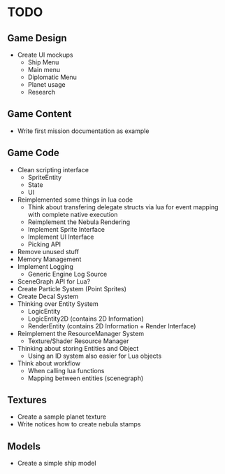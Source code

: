 # TODO

## Game Design

* Create UI mockups
	- Ship Menu
	- Main menu
	- Diplomatic Menu
	- Planet usage
	- Research
	
## Game Content

* Write first mission documentation as example

## Game Code

* Clean scripting interface
	- SpriteEntity
	- State
	- UI
* Reimplemented some things in lua code
	- Think about transfering delegate structs via lua for event mapping with complete native execution
	- Reimplement the Nebula Rendering
	- Implement Sprite Interface
	- Implement UI Interface
	- Picking API
* Remove unused stuff
* Memory Management
* Implement Logging
	- Generic Engine Log Source
* SceneGraph API for Lua?
* Create Particle System (Point Sprites)
* Create Decal System
* Thinking over Entity System
	- LogicEntity  
	- LogicEntity2D (contains 2D Information)
	- RenderEntity  (contains 2D Information + Render Interface)
* Reimplement the ResourceManager System
	- Texture/Shader Resource Manager
* Thinking about storing Entities and Object 
	- Using an ID system also easier for Lua objects
* Think about workflow
	- When calling lua functions
	- Mapping between entities (scenegraph)
	

## Textures

* Create a sample planet texture
* Write notices how to create nebula stamps

## Models

* Create a simple ship model

